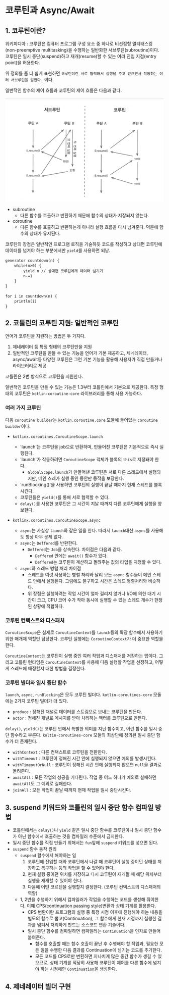 # 코루틴과 Async/Await

## 1. 코루틴이란?

위키피디아 : 코루틴은 컴퓨터 프로그램 구성 요소 중 하나로 비선점형 멀티태스킹(non-preemptive multitasking)을 수행하는
일반화한 서브루틴(subroutine)이다. 코루틴은 일시 중단(suspend)하고 재개(resume)할 수 있는 여러 진입 지점(entry point)을
허용한다.

위 정의를 좀 더 쉽게 표현하면 `코루틴이란 서로 협력해서 실행을 주고 받으면서 작동하는 여러 서브루틴을 말한다.` 이다.

일반적인 함수의 제어 흐름과 코루틴의 제어 흐름은 다음과 같다.

![subroutine vs coroutine](./coroutine.jpg)

- subroutine
  - 다른 함수를 호출하고 반환하기 때문에 함수의 상태가 저장되지 않는다.
- coroutine
  - 다른 함수를 호출하고 반환하는게 아니라 실행 흐름을 다시 넘겨준다. 덕분에 함수의 상태가 유지된다.

코루틴의 장점은 일반적인 프로그램 로직을 기술하듯 코드를 작성하고 상대편 코루틴에 데이터를 넘겨야 하는 부분에서만 `yield`를 사용하면 되낟.
```
generator countdown(n) {
    while(n>0) {
        yield n // 상대편 코루틴에게 데이터 넘기기
        n-=1 
    }
}

for i in countdown(n) {
    println(i)
}
```

## 2. 코틀린의 코루틴 지원: 일반적인 코루틴

언어가 코루틴을 지원하는 방법은 두 가지다.
1. 제네레이터 등 특정 형태의 코루틴만을 지원
2. 일반적인 코루틴을 만들 수 있는 기능을 언어가 기본 제공하고, 제네레이터, async/await등 다양한 코루틴은 그런 기본 기능을 활용해 사용자가 직접 만들거나 라이브러리로 제공

코틀린은 2번 방식으로 코루틴을 지원한다.

일반적인 코루틴을 만들 수 있는 기능은 1.3부터 코틀린에서 기본으로 제공한다. 특정 형태의 코루틴은 `kotlin-coroutine-core` 라이브러리를
통해 사용 가능하다.

### 여러 가지 코루틴

다음 `coroutine builder`는 `kotlin.coroutine.core` 모듈에 들어있는 `coroutine builder`이다.

- `kotlinx.coroutines.CoroutineScope.launch`
  - 'launch'는 코루틴을 job으로 반환하며, 만들어진 코루틴은 기본적으로 즉시 실행된다.
  - 'launch'가 작동하려면 `CoroutineScope` 객체가 블록의 `this`로 지정돼야 한다.
    - `GlobalScope.launch`가 만들어낸 코루틴은 서로 다른 스레드에서 실행되지만, 메인 스레가 실행 중인 동안만 동작을 보장한다.
  - 'runBlocking()'을 사용하면 코루틴의 실행이 끝날 때까지 현재 스레드를 블록시킨다.
  - 코루틴들은 `yield()`를 통해 서로 협력할 수 있다.
  - `delay()`를 사용한 코루틴은 그 시간이 지날 때까지 다른 코루틴에게 실행을 양보한다.
  
- `kotlinx.coroutines.CoroutineScope.async`
  - `async`는 사실상 `launch`와 같은 일을 한다. 따라서 `launch`대신 `async`를 사용해도 항상 아무 문제 없다.
  - `async`는 `Deffered`를 반환한다.
    - `Deffered`는 `Job`을 상속한다. 차이점은 다음과 같다.
      - `Deffered` 안에는 `await()` 함수가 있다.
      - `Deffered`는 코루틴이 계산하고 돌려주는 값의 타입을 지정할 수 있다.
  - `async`와 스레드 병렬 처리 차이점
    - 스레드를 여럿 사용하는 병렬 처리와 달리 모든 `async` 함수들이 메인 스레드 안에서 실행된다. 그럼에도 불구하고 시간은 스레드 병렬처리와 비슷하다.
    - 위 장점은 실행하려는 작업 시간이 얼마 걸리지 않거나 I/O에 의한 대기 시간이 크고, CPU 코어 수가 작아 동시에 실행할 수 있는 스레드 개수가 한정된 상황에 적합하다.

### 코루틴 컨텍스트와 디스패처

`CoroutineScope`은 실제로 `CoroutineContext`를 `launch`등의 확장 함수에서 사용하기 위한 매개체 역할만 담당한다.
코루틴 실행에는 `CoroutineContext`가 더 중요한 역할을 한다.

`CoroutineContext`는 코루틴이 실행 중인 여러 작업과 디스패처를 저장하는 맵이다. 그리고 코틀린 런타임은 `CoroutineContext`를 사용해
다음 실행할 작업을 선정하고, 어떻게 스레드에 배정할지 대한 방법을 결정한다.

### 코루틴 빌더와 일시 중단 함수

`launch`, `async`, `runBlocking`은 모두 코루틴 빌더다. `kotlin-coroutines-core` 모둘에는 2가지 코루틴 빌더가 더 있다.
- `produce` : 정해진 채널로 데이터를 스트림으로 보내는 코루틴을 만든다.
- `actor` : 정해진 채널로 메시지를 받아 처리하는 액터를 코루틴으로 만든다.

`delay()`, `yield()`는 코루틴 안에서 특별한 의미를 지닌 함수이고, 이런 함수를 일시 중단 함수라고 부른다. `koltin-coroutines-core` 모둘의
최상단에 정의된 일시 중단 함수가 더 존재한다.
- `withContext` : 다른 컨택스트로 코루틴을 전환한다.
- `withTimeout` : 코루틴이 정해진 시간 안에 실행되지 않으면 예외를 발생시킨다.
- `withTimeoutOrNull` : 코루틴이 정해진 시간 안에 실행되지 않으면 `null`을 결과로 돌려준다.
- `awaitAll` : 모든 작업의 성공을 기다린다. 작업 중 어느 하나가 예외로 실패하면 `awaitAll`도 그 예외로 실패한다.
- `joinAll` : 모든 작업이 끝날 때까지 현재 작업을 일시 중단시킨다.

## 3. suspend 키워드와 코틀린의 일시 중단 함수 컴파일 방법

- 코틀린에서는 `delay()`나 `yield` 같은 일시 중단 함수를 코루틴이나 일시 중단 함수가 아닌 함수에서 호출하는 것을 컴파일러 수준에서 금지한다.
- 일시 중단 함수를 직접 만들기 위해서는 `fun`앞에 `suspend` 키워드를 넣으면 된다.
- `suspend` 함수 동작 원리
  - `suspend` 함수에서 해야하는 일
    1. 코루틴에 진입할 때와 코루틴에서 나갈 때 코루틴이 실행 중이던 상태를 저장하고 복구하는 등의 작업을 할 수 있어야 한다.
    2. 현재 실행 중이던 위치를 저장하고 다시 코루틴이 재개될 때 해당 위치부터 실행을 재개할 수 있어야 한다.
    3. 다음에 어떤 코르틴을 실행할지 결정한다. (코루틴 컨텍스트의 디스패처의 역할)
  - 1, 2번을 수행하기 위해서 컴파일러가 작업을 수행하는 코드를 생성해 줘야한다. 이떄 CPS(continuation passing style)변환과 상태 기계를 활용한다.
    - CPS 변환이란 프로그램의 실행 중 특정 시점 이후에 진행해야 하는 내용을 별도의 함수로 뽑고(Continuation), 그 함수에게 현재 시점까지 실행한 결과를 넘겨서 처리하게 만드는 소스코드 변환 기술이다.
    - 일시 중단 함수를 컴파일하면 컴파일러는 `Continuation`을 인자로 만들어 붙여준다.
      - 함수를 호출할 때는 함수 호출이 끝난 후 수행해야 할 작업과, 필요한 모든 일을 수행한 다음 결과를 Continuation에 넘기는 코드를 추가한다.
      - 모든 코드를 CPS로만 변환하면 지나치게 많은 중간 함수가 생길 수 있으므로, 상태 기계를 적당히 사용해 코루틴이 제어를 다른 함수에 넘겨야 하는 시점에만 `Continuation`을 생성한다.

## 4. 제네레이터 빌더 구현



